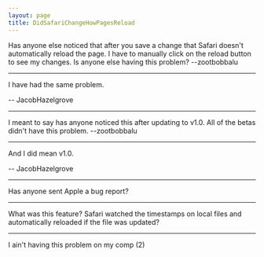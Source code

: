 ```yaml
---
layout: page
title: DidSafariChangeHowPagesReload
---
```


Has anyone else noticed that after you save a change that Safari doesn't automatically reload the page. I have to manually click on the reload button to see my changes. Is anyone else having this problem? --zootbobbalu

----

I have had the same problem.

-- JacobHazelgrove

----

I meant to say has anyone noticed this after updating to v1.0. All of the betas didn't have this problem. --zootbobbalu

----

And I did mean v1.0.

-- JacobHazelgrove

----

Has anyone sent Apple a bug report?

----

What was this feature? Safari watched the timestamps on local files and automatically reloaded if the file was updated?

----

I ain't having this problem on my comp (2)

